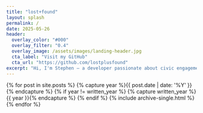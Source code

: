 ```yaml
---
title: "lost+found"
layout: splash
permalink: /
date: 2025-05-26
header:
  overlay_color: "#000"
  overlay_filter: "0.4"
  overlay_image: /assets/images/landing-header.jpg
  cta_label: "Visit my GitHub"
  cta_url: "https://github.com/lostplusfound"
excerpt: "Hi, I'm Stephen — a developer passionate about civic engagement, digital privacy, and tech for social good. Here, I share what I’m building, learning, and exploring. Check out my latest blog posts below, or explore my full portfolio and learn more about me above."
---
```


{% for post in site.posts %}
  {% capture year %}{{ post.date | date: '%Y' }}{% endcapture %}
  {% if year != written_year %}
    {% capture written_year %}{{ year }}{% endcapture %}
  {% endif %}
  {% include archive-single.html %}
{% endfor %}
